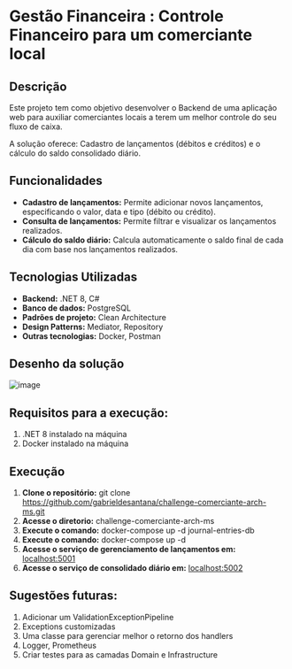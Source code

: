 # Gestão Financeira : Controle Financeiro para um comerciante local

## Descrição
Este projeto tem como objetivo desenvolver o Backend de uma aplicação web para auxiliar comerciantes locais a terem um melhor controle do seu fluxo de caixa.

A solução oferece: Cadastro de lançamentos (débitos e créditos) e o cálculo do saldo consolidado diário.

## Funcionalidades
* **Cadastro de lançamentos:** Permite adicionar novos lançamentos, especificando o valor, data e tipo (débito ou crédito).
* **Consulta de lançamentos:** Permite filtrar e visualizar os lançamentos realizados.
* **Cálculo do saldo diário:** Calcula automaticamente o saldo final de cada dia com base nos lançamentos realizados.

## Tecnologias Utilizadas
* **Backend:** .NET 8, C#
* **Banco de dados:** PostgreSQL
* **Padrões de projeto:** Clean Architecture
* **Design Patterns:** Mediator, Repository
* **Outras tecnologias:** Docker, Postman

## Desenho da solução
![image](https://github.com/user-attachments/assets/1a27faf9-1b01-463d-bfca-4561991f67d3)

## Requisitos para a execução:
1. .NET 8 instalado na máquina
2. Docker instalado na máquina

## Execução
1. **Clone o repositório:**
   git clone https://github.com/gabrieldesantana/challenge-comerciante-arch-ms.git
2. **Acesse o diretorio:**
   challenge-comerciante-arch-ms
3. **Execute o comando:**
   docker-compose up -d journal-entries-db
4. **Execute o comando:**
   docker-compose up -d   
5. **Acesse o serviço de gerenciamento de lançamentos em:**
   [localhost:5001](http://localhost:5001/swagger/index.html)
6. **Acesse o serviço de consolidado diário em:**
   [localhost:5002](http://localhost:5001/swagger/index.html)

## Sugestões futuras:
1. Adicionar um ValidationExceptionPipeline
2. Exceptions customizadas
3. Uma classe para gerenciar melhor o retorno dos handlers
4. Logger, Prometheus
5. Criar testes para as camadas Domain e Infrastructure
